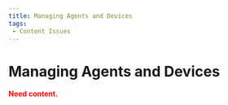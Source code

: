 ```yaml
---
title: Managing Agents and Devices
tags:
 - Content Issues
---
```

# Managing Agents and Devices

**<font color="red">Need content.</font>**



